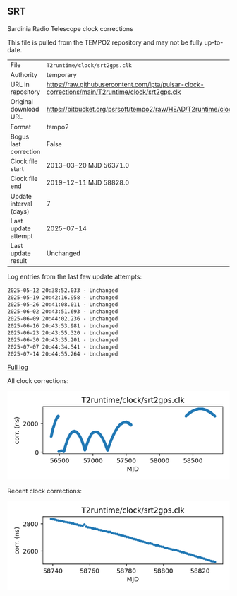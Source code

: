 
## SRT

Sardinia Radio Telescope clock corrections

This file is pulled from the TEMPO2 repository and may not be fully
up-to-date.

|     |     |
|:--- |:--- |
| File | `T2runtime/clock/srt2gps.clk` |
| Authority | temporary |
| URL in repository | <https://raw.githubusercontent.com/ipta/pulsar-clock-corrections/main/T2runtime/clock/srt2gps.clk> |
| Original download URL | <https://bitbucket.org/psrsoft/tempo2/raw/HEAD/T2runtime/clock/srt2gps.clk> |
| Format | tempo2 |
| Bogus last correction | False |
| Clock file start | 2013-03-20 MJD 56371.0 |
| Clock file end | 2019-12-11 MJD 58828.0 |
| Update interval (days) | 7 |
| Last update attempt | 2025-07-14 |
| Last update result | Unchanged |

Log entries from the last few update attempts:
```
2025-05-12 20:38:52.033 - Unchanged
2025-05-19 20:42:16.958 - Unchanged
2025-05-26 20:41:08.011 - Unchanged
2025-06-02 20:43:51.693 - Unchanged
2025-06-09 20:44:02.236 - Unchanged
2025-06-16 20:43:53.981 - Unchanged
2025-06-23 20:43:55.320 - Unchanged
2025-06-30 20:43:35.201 - Unchanged
2025-07-07 20:44:34.541 - Unchanged
2025-07-14 20:44:55.264 - Unchanged
```
[Full log](https://raw.githubusercontent.com/ipta/pulsar-clock-corrections/main/log/T2runtime/clock/srt2gps.clk.log)


All clock corrections:

![plot of all clock corrections](srt2gps.clk.png "All corrections")

Recent clock corrections:

![plot of recent clock corrections](srt2gps.clk.short.png "Recent corrections")

